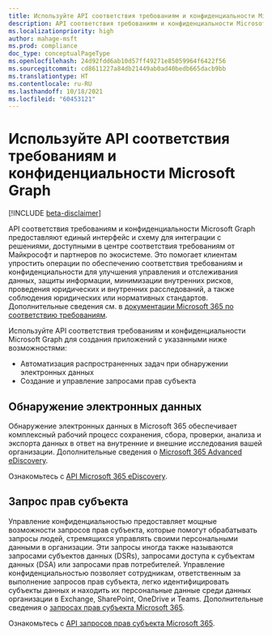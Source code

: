 ```yaml
---
title: Используйте API соответствия требованиям и конфиденциальности Microsoft Graph
description: API соответствия требованиям и конфиденциальности Microsoft Graph предоставляют единый интерфейс и схему для интеграции с решениями, доступными в центре соответствия требованиям от Майкрософт и партнеров по экосистеме. Это помогает клиентам упростить операции по обеспечению соответствия требованиям и конфиденциальности для улучшения управления и отслеживания данных, защиты информации, минимизации внутренних рисков, проведения юридических и внутренних расследований, а также соблюдения юридических или нормативных стандартов.
ms.localizationpriority: high
author: mahage-msft
ms.prod: compliance
doc_type: conceptualPageType
ms.openlocfilehash: 24d92fdd6ab10d57ff49271e85059964f6422f56
ms.sourcegitcommit: cd8611227a84db21449ab0ad40bedb665dacb9bb
ms.translationtype: HT
ms.contentlocale: ru-RU
ms.lasthandoff: 10/18/2021
ms.locfileid: "60453121"
---
```

# <a name="use-the-microsoft-graph-compliance-and-privacy-apis"></a>Используйте API соответствия требованиям и конфиденциальности Microsoft Graph

[!INCLUDE [beta-disclaimer](../../includes/beta-disclaimer.md)]

API соответствия требованиям и конфиденциальности Microsoft Graph предоставляют единый интерфейс и схему для интеграции с решениями, доступными в центре соответствия требованиям от Майкрософт и партнеров по экосистеме. Это помогает клиентам упростить операции по обеспечению соответствия требованиям и конфиденциальности для улучшения управления и отслеживания данных, защиты информации, минимизации внутренних рисков, проведения юридических и внутренних расследований, а также соблюдения юридических или нормативных стандартов. Дополнительные сведения см. в [документации Microsoft 365 по соответствию требованиям](/microsoft-365/compliance).

Используйте API соответствия требованиям и конфиденциальности Microsoft Graph для создания приложений с указанными ниже возможностями:

- Автоматизация распространенных задач при обнаружении электронных данных
- Создание и управление запросами прав субъекта

## <a name="ediscovery"></a>Обнаружение электронных данных

Обнаружение электронных данных в Microsoft 365 обеспечивает комплексный рабочий процесс сохранения, сбора, проверки, анализа и экспорта данных в ответ на внутренние и внешние исследования вашей организации. Дополнительные сведения о [Microsoft 365 Advanced eDiscovery](/microsoft-365/compliance/overview-ediscovery-20).

Ознакомьтесь с [API Microsoft 365 eDiscovery](ediscovery-ediscoveryapioverview.md).

## <a name="subject-rights-request"></a>Запрос прав субъекта

Управление конфиденциальностью предоставляет мощные возможности запросов прав субъекта, которые помогут обрабатывать запросы людей, стремящихся управлять своими персональными данными в организации. Эти запросы иногда также называются запросами субъектов данных (DSRs), запросами доступа к субъектам данных (DSA) или запросами прав потребителей. Управление конфиденциальностью позволяет сотрудникам, ответственным за выполнение запросов прав субъекта, легко идентифицировать субъекты данных и находить их персональные данные среди данных организации в Exchange, SharePoint, OneDrive и Teams. Дополнительные сведения о [запросах прав субъекта Microsoft 365](/microsoft-365/compliance/privacy-management-subject-rights-requests).

Ознакомьтесь с [API запросов прав субъекта Microsoft 365](subjectrightsrequest-subjectrightsrequestapioverview.md).

<!--
## Labels

??? Labels should be moved from security to here.  They are currently under a node called Information protection.
-->

